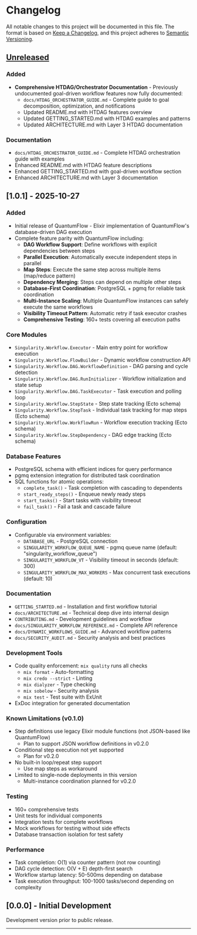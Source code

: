 # Changelog

All notable changes to this project will be documented in this file.
The format is based on [Keep a Changelog](https://keepachangelog.com/en/1.0.0/),
and this project adheres to [Semantic Versioning](https://semver.org/spec/v2.0.0.html).

## [Unreleased]

### Added

- **Comprehensive HTDAG/Orchestrator Documentation** - Previously undocumented goal-driven workflow features now fully documented:
  - `docs/HTDAG_ORCHESTRATOR_GUIDE.md` - Complete guide to goal decomposition, optimization, and notifications
  - Updated README.md with HTDAG features overview
  - Updated GETTING_STARTED.md with HTDAG examples and patterns
  - Updated ARCHITECTURE.md with Layer 3 HTDAG documentation

### Documentation

- `docs/HTDAG_ORCHESTRATOR_GUIDE.md` - Complete HTDAG orchestration guide with examples
- Enhanced README.md with HTDAG feature descriptions
- Enhanced GETTING_STARTED.md with goal-driven workflow section
- Enhanced ARCHITECTURE.md with Layer 3 documentation

## [1.0.1] - 2025-10-27

### Added

- Initial release of QuantumFlow - Elixir implementation of QuantumFlow's database-driven DAG execution
- Complete feature parity with QuantumFlow including:
  - **DAG Workflow Support**: Define workflows with explicit dependencies between steps
  - **Parallel Execution**: Automatically execute independent steps in parallel
  - **Map Steps**: Execute the same step across multiple items (map/reduce pattern)
  - **Dependency Merging**: Steps can depend on multiple other steps
  - **Database-First Coordination**: PostgreSQL + pgmq for reliable task coordination
  - **Multi-Instance Scaling**: Multiple QuantumFlow instances can safely execute the same workflows
  - **Visibility Timeout Pattern**: Automatic retry if task executor crashes
  - **Comprehensive Testing**: 160+ tests covering all execution paths

### Core Modules

- `Singularity.Workflow.Executor` - Main entry point for workflow execution
- `Singularity.Workflow.FlowBuilder` - Dynamic workflow construction API
- `Singularity.Workflow.DAG.WorkflowDefinition` - DAG parsing and cycle detection
- `Singularity.Workflow.DAG.RunInitializer` - Workflow initialization and state setup
- `Singularity.Workflow.DAG.TaskExecutor` - Task execution and polling loop
- `Singularity.Workflow.StepState` - Step state tracking (Ecto schema)
- `Singularity.Workflow.StepTask` - Individual task tracking for map steps (Ecto schema)
- `Singularity.Workflow.WorkflowRun` - Workflow execution tracking (Ecto schema)
- `Singularity.Workflow.StepDependency` - DAG edge tracking (Ecto schema)

### Database Features

- PostgreSQL schema with efficient indices for query performance
- pgmq extension integration for distributed task coordination
- SQL functions for atomic operations:
  - `complete_task()` - Task completion with cascading to dependents
  - `start_ready_steps()` - Enqueue newly ready steps
  - `start_tasks()` - Start tasks with visibility timeout
  - `fail_task()` - Fail a task and cascade failure

### Configuration

- Configurable via environment variables:
  - `DATABASE_URL` - PostgreSQL connection
  - `SINGULARITY_WORKFLOW_QUEUE_NAME` - pgmq queue name (default: "singularity_workflow_queue")
  - `SINGULARITY_WORKFLOW_VT` - Visibility timeout in seconds (default: 300)
  - `SINGULARITY_WORKFLOW_MAX_WORKERS` - Max concurrent task executions (default: 10)

### Documentation

- `GETTING_STARTED.md` - Installation and first workflow tutorial
- `docs/ARCHITECTURE.md` - Technical deep dive into internal design
- `CONTRIBUTING.md` - Development guidelines and workflow
- `docs/SINGULARITY_WORKFLOW_REFERENCE.md` - Complete API reference
- `docs/DYNAMIC_WORKFLOWS_GUIDE.md` - Advanced workflow patterns
- `docs/SECURITY_AUDIT.md` - Security analysis and best practices

### Development Tools

- Code quality enforcement: `mix quality` runs all checks
  - `mix format` - Auto-formatting
  - `mix credo --strict` - Linting
  - `mix dialyzer` - Type checking
  - `mix sobelow` - Security analysis
  - `mix test` - Test suite with ExUnit
- ExDoc integration for generated documentation

### Known Limitations (v0.1.0)

- Step definitions use legacy Elixir module functions (not JSON-based like QuantumFlow)
  - Plan to support JSON workflow definitions in v0.2.0
- Conditional step execution not yet supported
  - Plan for v0.2.0
- No built-in loop/repeat step support
  - Use map steps as workaround
- Limited to single-node deployments in this version
  - Multi-instance coordination planned for v0.2.0

### Testing

- 160+ comprehensive tests
- Unit tests for individual components
- Integration tests for complete workflows
- Mock workflows for testing without side effects
- Database transaction isolation for test safety

### Performance

- Task completion: O(1) via counter pattern (not row counting)
- DAG cycle detection: O(V + E) depth-first search
- Workflow startup latency: 50-500ms depending on database
- Task execution throughput: 100-1000 tasks/second depending on complexity

## [0.0.0] - Initial Development

Development version prior to public release.

---

[Unreleased]: https://github.com/mikkihugo/singularity_workflow
[0.1.0]: https://github.com/mikkihugo/singularity_workflow/releases/tag/v0.1.0
